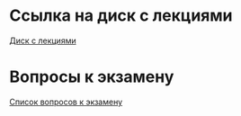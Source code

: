 # Ссылка на диск с лекциями
[Диск с лекциями](https://drive.google.com/drive/folders/1JhcJyFu9Z-pGhnDbtic6cF7rWl_8nUgc?usp=drive_link)
# Вопросы к экзамену
[Список вопросов к экзамену](https://drive.google.com/drive/folders/1tLBroxHvQKnP1s7YsT-Q8K-mffBuZKS1?usp=sharing)